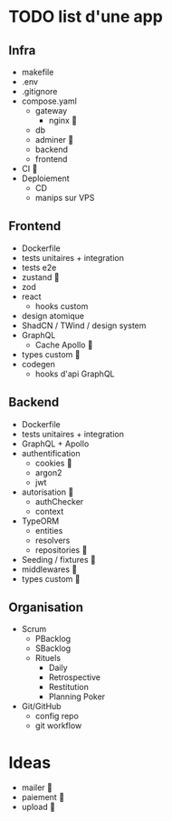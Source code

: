 # TODO list d'une app

## Infra

- makefile
- .env
- .gitignore
- compose.yaml
  - gateway
    - nginx 🧰
  - db
  - adminer 🧰
  - backend
  - frontend
- CI 🧰
- Deploiement
  - CD
  - manips sur VPS

## Frontend

- Dockerfile
- tests unitaires + integration
- tests e2e
- zustand 🧰
- zod
- react
  - hooks custom
- design atomique
- ShadCN / TWind / design system
- GraphQL
  - Cache Apollo 🧰
- types custom 🧰
- codegen
  - hooks d'api GraphQL

## Backend

- Dockerfile
- tests unitaires + integration
- GraphQL + Apollo
- authentification
  - cookies 🧰
  - argon2
  - jwt
- autorisation 🧰
  - authChecker
  - context
- TypeORM
  - entities
  - resolvers
  - repositories 🧰
- Seeding / fixtures 🧰
- middlewares 🧰
- types custom 🧰

## Organisation

- Scrum
  - PBacklog
  - SBacklog
  - Rituels
    - Daily
    - Retrospective
    - Restitution
    - Planning Poker
- Git/GitHub
  - config repo
  - git workflow

# Ideas

- mailer 🧰
- paiement 🧰
- upload 🧰
